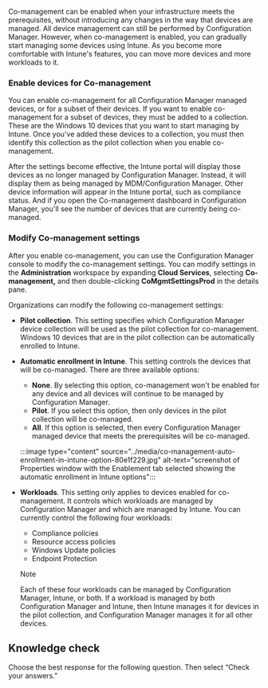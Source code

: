 Co-management can be enabled when your infrastructure meets the prerequisites, without introducing any changes in the way that devices are managed. All device management can still be performed by Configuration Manager. However, when co-management is enabled, you can gradually start managing some devices using Intune. As you become more comfortable with Intune's features, you can move more devices and more workloads to it.

### Enable devices for Co-management

You can enable co-management for all Configuration Manager managed devices, or for a subset of their devices. If you want to enable co-management for a subset of devices, they must be added to a collection. These are the Windows 10 devices that you want to start managing by Intune. Once you've added these devices to a collection, you must then identify this collection as the pilot collection when you enable co-management.

After the settings become effective, the Intune portal will display those devices as no longer managed by Configuration Manager. Instead, it will display them as being managed by MDM/Configuration Manager. Other device information will appear in the Intune portal, such as compliance status. And if you open the Co-management dashboard in Configuration Manager, you'll see the number of devices that are currently being co-managed.

### Modify Co-management settings

After you enable co-management, you can use the Configuration Manager console to modify the co-management settings. You can modify settings in the **Administration** workspace by expanding **Cloud Services**, selecting **Co-management,** and then double-clicking **CoMgmtSettingsProd** in the details pane.

Organizations can modify the following co-management settings:

 -  **Pilot collection**. This setting specifies which Configuration Manager device collection will be used as the pilot collection for co-management. Windows 10 devices that are in the pilot collection can be automatically enrolled to Intune.
 -  **Automatic enrollment in Intune**. This setting controls the devices that will be co-managed. There are three available options:
    
     -  **None**. By selecting this option, co-management won't be enabled for any device and all devices will continue to be managed by Configuration Manager.
     -  **Pilot**. If you select this option, then only devices in the pilot collection will be co-managed.
     -  **All**. If this option is selected, then every Configuration Manager managed device that meets the prerequisites will be co-managed.<br>
    
    :::image type="content" source="../media/co-management-auto-enrollment-in-intune-option-80e1f229.jpg" alt-text="screenshot of Properties window with the Enablement tab selected showing the automatic enrollment in Intune options":::
    
 -  **Workloads**. This setting only applies to devices enabled for co-management. It controls which workloads are managed by Configuration Manager and which are managed by Intune. You can currently control the following four workloads:
    
     -  Compliance policies
     -  Resource access policies
     -  Windows Update policies
     -  Endpoint Protection

    > [!NOTE]
    > Each of these four workloads can be managed by Configuration Manager, Intune, or both. If a workload is managed by both Configuration Manager and Intune, then Intune manages it for devices in the pilot collection, and Configuration Manager manages it for all other devices.

## Knowledge check

Choose the best response for the following question. Then select “Check your answers.”